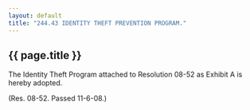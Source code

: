 ```yaml
---
layout: default 
title: "244.43 IDENTITY THEFT PREVENTION PROGRAM."
---
```


{{ page.title }}
----------------

The Identity Theft Program attached to Resolution 08-52 as Exhibit A is
hereby adopted.

(Res. 08-52. Passed 11-6-08.)
